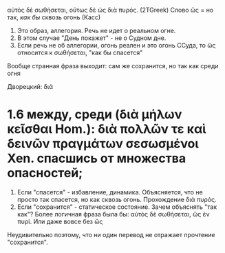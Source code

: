 αὐτὸς δὲ σωθήσεται, οὕτως δὲ ὡς διὰ πυρός. (2TGreek)
Слово ὥς = но так, *как бы* сквозь огонь (Касс)

1. Это образ, аллегория. Речь не идет о реальном огне.
2. В этом случае "День покажет" - не о Судном дне.
3. Если речь не об аллегории, огонь реален и это огонь ССуда, то ὥς относится к σωθήσεται, "как бы спасется"

Вообще странная фраза выходит: сам же сохранится, но так как среди огня

Дворецкий: διά
# 1.6 между, среди (διὰ μήλων κεῖσθαι Hom.): διὰ πολλῶν τε καὶ δεινῶν πραγμάτων σεσωσμένοι Xen. спасшись от множества опасностей;

1. Если "спасется" - избавление, динамика. Объясняется, что не просто так спасется, но как сквозь огонь. Прохождение διὰ πυρός. 
2. Если "сохранится" - статическое состояние. Зачем объяснять "так как"?
Более логичная фраза была бы: αὐτὸς δὲ σωθήσεται, ὣς ἐν πυρί.  Или даже вовсе без ὥς 

Неудивительно поэтому, что ни один перевод не отражает прочтение "сохранится".
